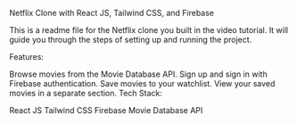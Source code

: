 Netflix Clone with React JS, Tailwind CSS, and Firebase

This is a readme file for the Netflix clone you built in the video tutorial. It will guide you through the steps of setting up and running the project.


Features:

Browse movies from the Movie Database API.
Sign up and sign in with Firebase authentication.
Save movies to your watchlist.
View your saved movies in a separate section.
Tech Stack:

React JS
Tailwind CSS
Firebase
Movie Database API